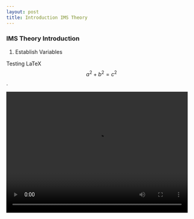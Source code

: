 ```yaml
---
layout: post
title: Introduction IMS Theory
---
```


### IMS Theory Introduction
1. Establish Variables

Testing LaTeX $$a^2 + b^2 = c^2$$.




<video width="480" height="320" controls="controls">
  <source src="/animations/IMS_Theory/diffusion.mp4" type="video/mp4">
</video>